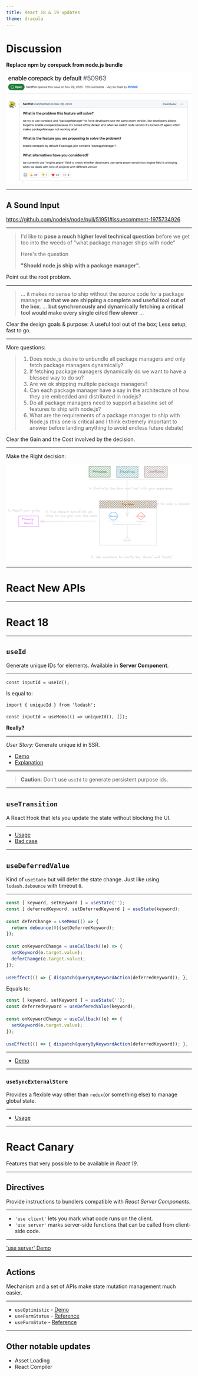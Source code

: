 ```yaml
---
title: React 18 & 19 updates
theme: dracula
---
```


# Discussion

**Replace npm by corepack from node.js bundle**

![](./remove-npm.png)
<!-- .element: style="width: 70%;margin: 0 auto;" -->

----

## A Sound Input

https://github.com/nodejs/node/pull/51951#issuecomment-1975734926

----

> I'd like to **pose a much higher level technical question** before we get too into the weeds of "what package manager ships with node"
> 
> Here's the question
> 
> **"Should node.js ship with a package manager".**

Point out the root problem.
<!-- .element: class="fragment" data-fragment-index="1" -->

----

> ... it makes no sense to ship without the source code for a package manager **so that we are shipping a complete and useful tool out of the box**. ... **but synchronously and dynamically fetching a critical tool would make every single ci/cd flow slower** ...

Clear the design goals & purpose: A useful tool out of the box; Less setup, fast to go.
<!-- .element: class="fragment" data-fragment-index="1" -->

----

More questions:
> 1. Does node.js desire to unbundle all package managers and only fetch package managers dynamically?
> 1. If fetching package managers dynamically do we want to have a blessed way to do so?
> 1. Are we ok shipping multiple package managers?
> 1. Can each package manager have a say in the architecture of how they are embedded and distributed in nodejs?
> 1. Do all package managers need to support a baseline set of features to ship with node.js?
> 1. What are the requirements of a package manager to ship with Node.js (this one is critical and I think extremely important to answer before landing anything to avoid endless future debate)
<!-- .element: style="font-size: 20pt" -->

Clear the Gain and the Cost involved by the decision.
<!-- .element: class="fragment" data-fragment-index="1" -->

----

Make the Right decision:

![make decision](./make-decision.png)

---

# React New APIs

---

# React 18

----

## `useId`

Generate unique IDs for elements. Available in **Server Component**.

----

```tsx
const inputId = useId();
```

Is equal to:
<!-- .element: class="fragment" data-fragment-index="1" -->

```tsx
import { uniqueId } from 'lodash';

const inputId = useMemo(() => uniqueId(), []);
```
<!-- .element: class="fragment" data-fragment-index="1" -->

**Really?**
<!-- .element: class="fragment" data-fragment-index="2" -->

----

_User Story:_ Generate unique id in SSR.

* [Demo](http://localhost:3000/samples/useId)
* [Explanation](https://react.dev/reference/react/useId#why-is-useid-better-than-an-incrementing-counter)

----

> **Caution**: Don't use `useId` to generate persistent purpose ids.

----

## `useTransition`

A React Hook that lets you update the state without blocking the UI.

----

* [Usage](https://react.dev/reference/react/useTransition#usage)
* [Bad case](http://localhost:3000/samples/useTransition)

----

## `useDeferredValue`

Kind of `useState` but will defer the state change. Just like using `lodash.debounce` with timeout `0`.

----

```jsx
const [ keyword, setKeyword ] = useState('');
const [ deferredKeyword, setDeferredKeyword ] = useState(keyword);

const deferChange = useMemo(() => {
  return debounce(0)(setDeferredKeyword);
});

const onKeywordChange = useCallback((e) => {
  setKeyword(e.target.value);
  deferChange(e.target.value);
});

useEffect(() => { dispatch(queryByKeywordAction(deferredKeyword)); }, [ deferredKeyword ]);
```
<!-- .element: style="font-size:14pt" -->


Equals to:
<!-- .element: class="fragment" data-fragment-index="1" -->

```jsx
const [ keyword, setKeyword ] = useState('');
const deferredKeyword = useDeferedValue(keyword);

const onKeywordChange = useCallback((e) => {
  setKeyword(e.target.value);
});

useEffect(() => { dispatch(queryByKeywordAction(deferredKeyword)); }, [ deferredKeyword ]);
```
<!-- .element: class="fragment" style="font-size:14pt" data-fragment-index="1" -->

----

* [Demo](https://react.dev/reference/react/useDeferredValue#examples)

----

### `useSyncExternalStore`

Provides a flexible way other than `redux`(or something else) to manage global state.

----

* [Usage](https://react.dev/reference/react/useSyncExternalStore#usage)

---

# React Canary

Features that very possible to be available in _React 19_.

----

## Directives

Provide instructions to bundlers compatible with _React Server Components_.

----

* `'use client'` lets you mark what code runs on the client.
* `'use server'` marks server-side functions that can be called from client-side code.

----

['use server' Demo](http://localhost:3000/samples/directives)

----

## Actions
Mechanism and a set of APIs make state mutation management much easier.

----

* `useOptimistic` - [Demo](http://localhost:3000/samples/actions)
* `useFormStatus` - [Reference](https://react.dev/reference/react-dom/hooks/useFormStatus)
* `useFormState` - [Reference](https://react.dev/reference/react-dom/hooks/useFormState)

----

## Other notable updates

* Asset Loading
* React Compiler

